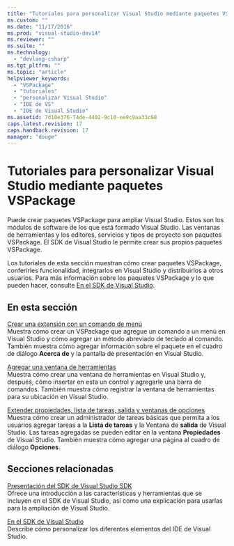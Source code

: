 ```yaml
---
title: "Tutoriales para personalizar Visual Studio mediante paquetes VSPackage | Microsoft Docs"
ms.custom: ""
ms.date: "11/17/2016"
ms.prod: "visual-studio-dev14"
ms.reviewer: ""
ms.suite: ""
ms.technology: 
  - "devlang-csharp"
ms.tgt_pltfrm: ""
ms.topic: "article"
helpviewer_keywords: 
  - "VSPackage"
  - "tutoriales"
  - "personalizar Visual Studio"
  - "IDE de VS"
  - "IDE de Visual Studio"
ms.assetid: 7d10e376-74de-4402-9c10-ee9c9aa33c98
caps.latest.revision: 17
caps.handback.revision: 17
manager: "douge"
---
```

# Tutoriales para personalizar Visual Studio mediante paquetes VSPackage
Puede crear paquetes VSPackage para ampliar Visual Studio. Estos son los módulos de software de los que está formado Visual Studio. Las ventanas de herramientas y los editores, servicios y tipos de proyecto son paquetes VSPackage. El SDK de Visual Studio le permite crear sus propios paquetes VSPackage.  
  
 Los tutoriales de esta sección muestran cómo crear paquetes VSPackage, conferirles funcionalidad, integrarlos en Visual Studio y distribuirlos a otros usuarios. Para más información sobre los paquetes VSPackage y lo que pueden hacer, consulte [En el SDK de Visual Studio](../extensibility/internals/inside-the-visual-studio-sdk.md).  
  
## En esta sección  
 [Crear una extensión con un comando de menú](../extensibility/creating-an-extension-with-a-menu-command.md)  
 Muestra cómo crear un VSPackage que agregue un comando a un menú en Visual Studio y cómo agregar un método abreviado de teclado al comando. También muestra cómo agregar información sobre el paquete en el cuadro de diálogo **Acerca de** y la pantalla de presentación en Visual Studio.  
  
 [Agregar una ventana de herramientas](../extensibility/adding-a-tool-window.md)  
 Muestra cómo crear una ventana de herramientas en Visual Studio y, después, cómo insertar en esta un control y agregarle una barra de comandos. También muestra cómo registrar la ventana de herramientas para su ubicación en Visual Studio.  
  
 [Extender propiedades, lista de tareas, salida y ventanas de opciones](../extensibility/extending-the-properties-task-list-output-and-options-windows.md)  
 Muestra cómo crear un administrador de tareas básicas que permita a los usuarios agregar tareas a la **Lista de tareas** y la Ventana de **salida** de Visual Studio. Las tareas agregadas se pueden editar en la ventana **Propiedades** de Visual Studio. También muestra cómo agregar una página al cuadro de diálogo **Opciones**.  
  
## Secciones relacionadas  
 [Presentación del SDK de Visual Studio SDK](../Topic/Introducing%20the%20Visual%20Studio%20SDK.md)  
 Ofrece una introducción a las características y herramientas que se incluyen en el SDK de Visual Studio, así como una explicación para usarlas para la ampliación de Visual Studio.  
  
 [En el SDK de Visual Studio](../extensibility/internals/inside-the-visual-studio-sdk.md)  
 Describe cómo personalizar los diferentes elementos del IDE de Visual Studio.